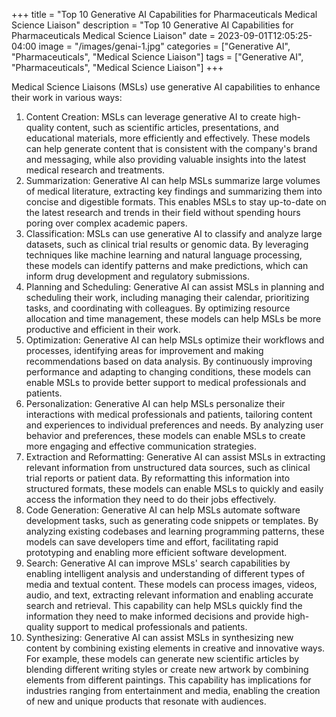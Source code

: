 +++
title = "Top 10 Generative AI Capabilities for Pharmaceuticals Medical Science Liaison"
description = "Top 10 Generative AI Capabilities for Pharmaceuticals Medical Science Liaison"
date = 2023-09-01T12:05:25-04:00
image = "/images/genai-1.jpg"
categories = ["Generative AI", "Pharmaceuticals", "Medical Science Liaison"]
tags = ["Generative AI", "Pharmaceuticals", "Medical Science Liaison"]
+++

Medical Science Liaisons (MSLs) use generative AI capabilities to enhance their work in various ways:

1. Content Creation: MSLs can leverage generative AI to create high-quality content, such as scientific articles, presentations, and educational materials, more efficiently and effectively. These models can help generate content that is consistent with the company's brand and messaging, while also providing valuable insights into the latest medical research and treatments.
2. Summarization: Generative AI can help MSLs summarize large volumes of medical literature, extracting key findings and summarizing them into concise and digestible formats. This enables MSLs to stay up-to-date on the latest research and trends in their field without spending hours poring over complex academic papers.
3. Classification: MSLs can use generative AI to classify and analyze large datasets, such as clinical trial results or genomic data. By leveraging techniques like machine learning and natural language processing, these models can identify patterns and make predictions, which can inform drug development and regulatory submissions.
4. Planning and Scheduling: Generative AI can assist MSLs in planning and scheduling their work, including managing their calendar, prioritizing tasks, and coordinating with colleagues. By optimizing resource allocation and time management, these models can help MSLs be more productive and efficient in their work.
5. Optimization: Generative AI can help MSLs optimize their workflows and processes, identifying areas for improvement and making recommendations based on data analysis. By continuously improving performance and adapting to changing conditions, these models can enable MSLs to provide better support to medical professionals and patients.
6. Personalization: Generative AI can help MSLs personalize their interactions with medical professionals and patients, tailoring content and experiences to individual preferences and needs. By analyzing user behavior and preferences, these models can enable MSLs to create more engaging and effective communication strategies.
7. Extraction and Reformatting: Generative AI can assist MSLs in extracting relevant information from unstructured data sources, such as clinical trial reports or patient data. By reformatting this information into structured formats, these models can enable MSLs to quickly and easily access the information they need to do their jobs effectively.
8. Code Generation: Generative AI can help MSLs automate software development tasks, such as generating code snippets or templates. By analyzing existing codebases and learning programming patterns, these models can save developers time and effort, facilitating rapid prototyping and enabling more efficient software development.
9. Search: Generative AI can improve MSLs' search capabilities by enabling intelligent analysis and understanding of different types of media and textual content. These models can process images, videos, audio, and text, extracting relevant information and enabling accurate search and retrieval. This capability can help MSLs quickly find the information they need to make informed decisions and provide high-quality support to medical professionals and patients.
10. Synthesizing: Generative AI can assist MSLs in synthesizing new content by combining existing elements in creative and innovative ways. For example, these models can generate new scientific articles by blending different writing styles or create new artwork by combining elements from different paintings. This capability has implications for industries ranging from entertainment and media, enabling the creation of new and unique products that resonate with audiences.